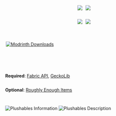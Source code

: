 
<div style="display:flex;justify-content:center;flex-direction:column;">
<br/>
<p style="text-align: center; display: flex; justify-content: center; gap:10px;">
    <a href="https://fabricmc.net/" target="_blank"><img style="display: inline-block; position:relative;" src="https://img.shields.io/badge/mod%20loader-Fabric-brightgreen" /></a>
     <a href="https://github.com/Khazoda/Plushables/tree/1.20.1-FABRIC" target="_blank"><img style="display: inline-block; position:relative;" src="https://img.shields.io/badge/latest%20version-1.20.1-blue" /></a>
</p>
<p style="text-align: center; display: flex; justify-content: center; gap:10px;">
    <a href="https://github.com/Khazoda/Plushables/issues" target="_blank"><img style="display: inline-block; position:relative;" src="https://img.shields.io/github/issues/Khazoda/Plushables" /></a>
    <a href="https://github.com/Khazoda/Plushables/tree/1.20.1-FABRIC" target="_blank"><img style="display: inline-block; position:relative;" src="https://img.shields.io/github/last-commit/Khazoda/Plushables/1.20.1-FABRIC" /></a>
</p>

<p style="text-align: center; display: flex; justify-content: center; gap:10px;">
    <a href="https://www.curseforge.com/minecraft/mc-mods/plushables"> <img
            src="https://cf.way2muchnoise.eu/full_318603_downloads.svg" alt=""
            style="margin-left: 2px;margin-right: 2px" /></a>

<a href="https://modrinth.com/mod/plushables" style="margin-left: 2px;margin-right: 2px">![Modrinth Downloads](https://img.shields.io/modrinth/dt/plushables?logo=modrinth)</a>
</p>
<p style="text-align: center; display: flex; justify-content: center; gap:10px;">

__Required__:
[Fabric API](https://www.modrinth.com/mod/fabric-api/versions),
[GeckoLib](https://www.modrinth.com/mod/geckolib/versions)

__Optional__:
[Roughly Enough Items](https://www.modrinth.com/mod/rei/versions)

</p>
<div style="min-width:100%; display:block;">
<img src="https://raw.githubusercontent.com/Khazoda/Plushables/1.20.1-FABRIC/web_assets/information-1.0.0.png" alt="Plushables Information" />
<img src="https://raw.githubusercontent.com/Khazoda/Plushables/1.20.1-FABRIC/web_assets/description-1.0.0.png" alt="Plushables Description" />
</div>
</div>
